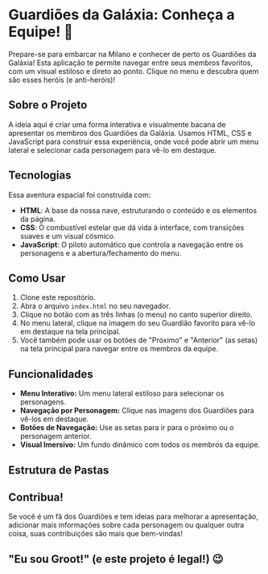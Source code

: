 # Guardiões da Galáxia: Conheça a Equipe! 🚀

Prepare-se para embarcar na Milano e conhecer de perto os Guardiões da Galáxia! 
Esta aplicação te permite navegar entre seus membros favoritos, com um visual estiloso e direto ao ponto. 
Clique no menu e descubra quem são esses heróis (e anti-heróis)!

## Sobre o Projeto

A ideia aqui é criar uma forma interativa e visualmente bacana de apresentar os membros dos Guardiões da Galáxia. 
Usamos HTML, CSS e JavaScript para construir essa experiência, onde você pode abrir um menu lateral e selecionar cada personagem para vê-lo em destaque.

## Tecnologias

Essa aventura espacial foi construída com:

* **HTML**: A base da nossa nave, estruturando o conteúdo e os elementos da página.
* **CSS**: O combustível estelar que dá vida à interface, com transições suaves e um visual cósmico.
* **JavaScript**: O piloto automático que controla a navegação entre os personagens e a abertura/fechamento do menu.

## Como Usar

1.  Clone este repositório.
2.  Abra o arquivo `index.html` no seu navegador.
3.  Clique no botão com as três linhas (o menu) no canto superior direito.
4.  No menu lateral, clique na imagem do seu Guardião favorito para vê-lo em destaque na tela principal.
5.  Você também pode usar os botões de "Próximo" e "Anterior" (as setas) na tela principal para navegar entre os membros da equipe.

## Funcionalidades

* **Menu Interativo:** Um menu lateral estiloso para selecionar os personagens.
* **Navegação por Personagem:** Clique nas imagens dos Guardiões para vê-los em destaque.
* **Botões de Navegação:** Use as setas para ir para o próximo ou o personagem anterior.
* **Visual Imersivo:** Um fundo dinâmico com todos os membros da equipe.

## Estrutura de Pastas

## Contribua!

Se você é um fã dos Guardiões e tem ideias para melhorar a apresentação, adicionar mais informações sobre cada personagem ou qualquer outra coisa, suas contribuições são mais que bem-vindas!

## "Eu sou Groot!" (e este projeto é legal!) 😉
